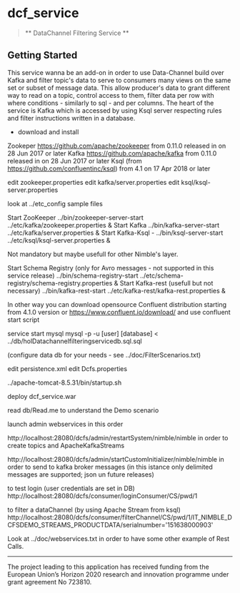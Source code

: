 # dcf_service

> ** DataChannel Filtering Service **



<a name="getting-started"></a>
## Getting Started
This service wanna be an add-on in order to use Data-Channel build over Kafka and filter topic's data to serve to consumers many views on the same set or subset of message data.
This allow producer's data to grant different way to read on a topic, control access to them, filter data per row with where conditions - similarly to sql - and per columns.
The heart of the service is Kafka which is accessed by using Ksql server respecting rules and filter instructions written in a database.

- download and install

Zookeper https://github.com/apache/zookeeper from 0.11.0 released in on 28 Jun 2017 or later
Kafka https://github.com/apache/kafka  from 0.11.0 released in on 28 Jun 2017 or  later
Ksql (from https://github.com/confluentinc/ksql) from 4.1 on 17 Apr 2018 or later

edit zookeeper.properties
edit kafka/server.properties
edit ksql/ksql-server.properties

look at ../etc_config sample files

Start ZooKeeper
../bin/zookeeper-server-start ../etc/kafka/zookeeper.properties &
Start Kafka
../bin/kafka-server-start ../etc/kafka/server.properties &
Start Kafka-Ksql - 
../bin/ksql-server-start ../etc/ksql/ksql-server.properties &

Not mandatory but maybe usefull for other Nimble's layer.

 Start Schema Registry (only for Avro messages - not supported in this service release)
../bin/schema-registry-start ../etc/schema-registry/schema-registry.properties &
 Start Kafka-rest (usefull but not necessary)
../bin/kafka-rest-start ../etc/kafka-rest/kafka-rest.properties &


In other way you can download opensource Confluent distribution starting from 4.1.0 version or 
https://www.confluent.io/download/
and use 
confluent start 
script

service start mysql
mysql -p -u [user] [database] < ../db/holDatachannelfilteringservicedb.sql.sql

(configure data db for your needs - see ../doc/FilterScenarios.txt)

edit persistence.xml 
edit Dcfs.properties

../apache-tomcat-8.5.31/bin/startup.sh

deploy dcf_service.war

read db/Read.me to understand the Demo scenario

launch admin webservices in this order

http://localhost:28080/dcfs/admin/restartSystem/nimble/nimble
in order to create topics and ApacheKafkaStreams

http://localhost:28080/dcfs/admin/startCustomInitializer/nimble/nimble
in order to send to kafka broker messages (in this istance only delimited messages are supported; json un future releases)

to test login (user credentials are set in DB)
http://localhost:28080/dcfs/consumer/loginConsumer/CS/pwd/1

to filter a dataChannel (by using Apache Stream from ksql)
http://localhost:28080/dcfs/consumer/filterChannel/CS/pwd/1/IT_NIMBLE_DCFSDEMO_STREAMS_PRODUCTDATA/serialnumber='151638000903'


Look at ../doc/webservices.txt in order to have some other example of Rest Calls.


 ---
The project leading to this application has received funding from the European Union’s Horizon 2020 research and innovation programme under grant agreement No 723810.
